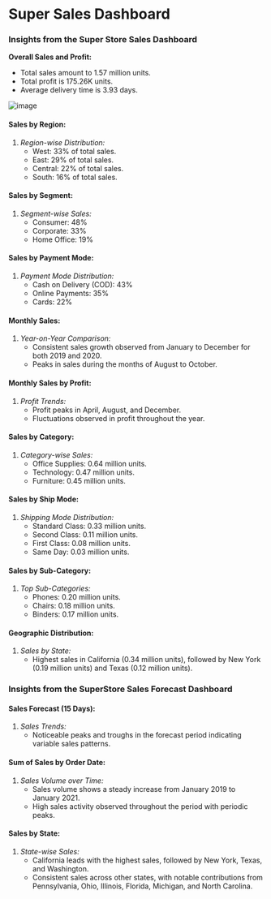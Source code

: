 # Super Sales Dashboard

### Insights from the Super Store Sales Dashboard

**Overall Sales and Profit:**
   - Total sales amount to 1.57 million units.
   - Total profit is 175.26K units.
   - Average delivery time is 3.93 days.

![image](https://github.com/VolleyDataAnalytics/Super_Sales_Dashboard/assets/120261965/19c15260-47c4-4ce9-9ac2-4dc95ceb434f)



#### Sales by Region:
1. *Region-wise Distribution:*
   - West: 33% of total sales.
   - East: 29% of total sales.
   - Central: 22% of total sales.
   - South: 16% of total sales.

#### Sales by Segment:
1. *Segment-wise Sales:*
   - Consumer: 48%
   - Corporate: 33%
   - Home Office: 19%

#### Sales by Payment Mode:
1. *Payment Mode Distribution:*
   - Cash on Delivery (COD): 43%
   - Online Payments: 35%
   - Cards: 22%

#### Monthly Sales:
1. *Year-on-Year Comparison:*
   - Consistent sales growth observed from January to December for both 2019 and 2020.
   - Peaks in sales during the months of August to October.

#### Monthly Sales by Profit:
1. *Profit Trends:*
   - Profit peaks in April, August, and December.
   - Fluctuations observed in profit throughout the year.

#### Sales by Category:
1. *Category-wise Sales:*
   - Office Supplies: 0.64 million units.
   - Technology: 0.47 million units.
   - Furniture: 0.45 million units.

#### Sales by Ship Mode:
1. *Shipping Mode Distribution:*
   - Standard Class: 0.33 million units.
   - Second Class: 0.11 million units.
   - First Class: 0.08 million units.
   - Same Day: 0.03 million units.

#### Sales by Sub-Category:
1. *Top Sub-Categories:*
   - Phones: 0.20 million units.
   - Chairs: 0.18 million units.
   - Binders: 0.17 million units.

#### Geographic Distribution:
1. *Sales by State:*
   - Highest sales in California (0.34 million units), followed by New York (0.19 million units) and Texas (0.12 million units).

### Insights from the SuperStore Sales Forecast Dashboard

#### Sales Forecast (15 Days):
1. *Sales Trends:*
   - Noticeable peaks and troughs in the forecast period indicating variable sales patterns.

#### Sum of Sales by Order Date:
1. *Sales Volume over Time:*
   - Sales volume shows a steady increase from January 2019 to January 2021.
   - High sales activity observed throughout the period with periodic peaks.

#### Sales by State:
1. *State-wise Sales:*
   - California leads with the highest sales, followed by New York, Texas, and Washington.
   - Consistent sales across other states, with notable contributions from Pennsylvania, Ohio, Illinois, Florida, Michigan, and North Carolina.

